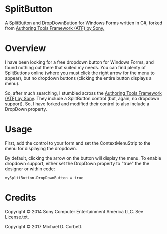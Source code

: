 # SplitButton
A SplitButton and DropDownButton for Windows Forms written in C#, forked from [Authoring Tools Framework (ATF) by Sony.](https://github.com/SonyWWS/ATF)

Overview
========
I have been looking for a free dropdown button for Windows Forms, and found nothing out there that suited my needs. You can find plenty of SplitButtons online (where you must click the right arrow for the menu to appear), but no dropdown buttons (clicking the entire button displays a menu).

So, after much searching, I stumbled across the [Authoring Tools Framework (ATF) by Sony](https://github.com/SonyWWS/ATF). They include a SplitButton control (but, again, no dropdown support). So, I have forked and modified their control to also include a DropDown property.

Usage
=====

First, add the control to your form and set the ContextMenuStrip to the menu for displaying the dropdown.

By default, clicking the arrow on the button will display the menu. To enable dropdown support, either set the DropDown property to "true" the the designer or within code:
    
    mySplitButton.DropDownButton = true

Credits
=======
Copyright © 2014 Sony Computer Entertainment America LLC. See License.txt.

Copyright © 2017 Michael D. Corbett.
